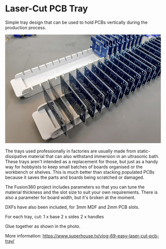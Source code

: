 Laser-Cut PCB Tray
==================

Simple tray design that can be used to hold PCBs vertically during the
production process.

![Trays in use](pcb-trays.jpg)

The trays used professionally in factories are usually made from
static-dissipative material that can also withstand immersion in an
ultrasonic bath. These trays aren't intended as a replacement for
those, but just as a handy way for hobbyists to keep small batches
of boards organised or the workbench or shelves. This is much better
than stacking populated PCBs because it saves the parts and boards
being scratched or damaged.

The Fusion360 project includes parameters so that you can tune the
material thickness and the slot size to suit your own requirements.
There is also a parameter for board width, but it's broken at the
moment.

DXFs have also been included, for 3mm MDF and 2mm PCB slots.

For each tray, cut:
 1 x base
 2 x sides
 2 x handles

Glue together as shown in the photo.

More information: https://www.superhouse.tv/vlog-69-easy-laser-cut-pcb-tray/

